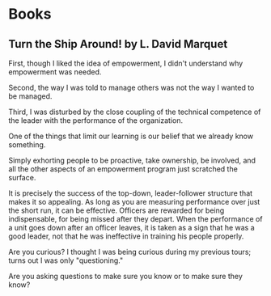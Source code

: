 # Books

## Turn the Ship Around! by L. David Marquet

First, though I liked the idea of empowerment, I didn't understand why empowerment was needed.

Second, the way I was told to manage others was not the way I wanted to be managed.

Third, I was disturbed by the close coupling of the technical competence of the leader with the performance of the organization.

One of the things that limit our learning is our belief that we already know something.

Simply exhorting people to be proactive, take ownership, be involved, and all the other aspects of an empowerment program just scratched the surface.

It is precisely the success of the top-down, leader-follower structure that makes it so appealing. As long as you are measuring performance over just the short run, it can be effective. Officers are rewarded for being indispensable, for being missed after they depart. When the performance of a unit goes down after an officer leaves, it is taken as a sign that he was a good leader, not that he was ineffective in training his people properly.

Are you curious? I thought I was being curious during my previous tours; turns out I was only "questioning."

Are you asking questions to make sure you know or to make sure they know?

